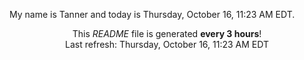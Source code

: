 My name is Tanner and today is Thursday, October 16, 11:23 AM EDT.

<p align="center">This <i>README</i> file is generated <b>every 3 hours</b>!</br>Last refresh: Thursday, October 16, 11:23 AM EDT<br /></p>
